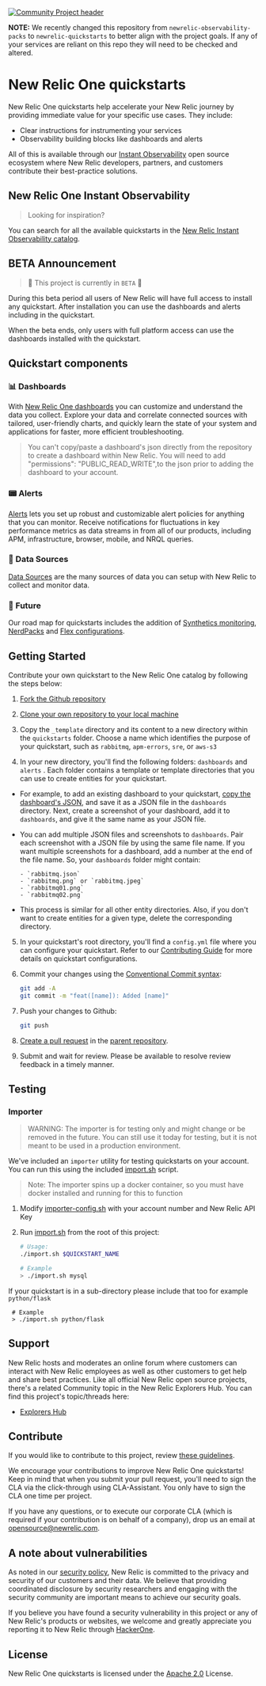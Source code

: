 [![Community Project header](https://github.com/newrelic/opensource-website/raw/master/src/images/categories/Community_Project.png)](https://opensource.newrelic.com/oss-category/#community-project)

**NOTE:** We recently changed this repository from `newrelic-observability-packs` to `newrelic-quickstarts` to better align with the project goals. If any of your services are reliant on this repo they will need to be checked and altered.

# New Relic One quickstarts

New Relic One quickstarts help accelerate your New Relic journey by providing immediate value for your specific use cases. They include:

- Clear instructions for instrumenting your services
- Observability building blocks like dashboards and alerts

All of this is available through our [Instant Observability](https://developer.newrelic.com/instant-observability) open source ecosystem where New Relic developers, partners, and customers contribute their best-practice solutions.

## New Relic One Instant Observability

> Looking for inspiration?

You can search for all the available quickstarts in the [New Relic Instant Observability catalog](https://developer.newrelic.com/instant-observability).

## BETA Announcement

> 🧪 This project is currently in `BETA`  🧪

During this beta period all users of New Relic will have full access to install any quickstart. After installation you can use the dashboards and alerts including in the quickstart.

When the beta ends, only users with full platform access can use the dashboards installed with the quickstart.

## Quickstart components

### 📊 Dashboards

With [New Relic One dashboards](https://docs.newrelic.com/docs/query-your-data/explore-query-data/dashboards/introduction-dashboards/) you can customize and understand the data you collect. Explore your data and correlate connected sources with tailored, user-friendly charts, and quickly learn the state of your system and applications for faster, more efficient troubleshooting.

> You can't copy/paste a dashboard's json directly from the repository to create a dashboard within New Relic. You will need to add "permissions": "PUBLIC_READ_WRITE",to the json prior to adding the dashboard to your account.

### 📟 Alerts

[Alerts](https://docs.newrelic.com/docs/alerts-applied-intelligence/new-relic-alerts/learn-alerts/introduction-alerts/) lets you set up robust and customizable alert policies for anything that you can monitor. Receive notifications for fluctuations in key performance metrics as data streams in from all of our products, including APM, infrastructure, browser, mobile, and NRQL queries.

### 💽 Data Sources

[Data Sources](https://developer.newrelic.com/collect-data/collect-data-from-any-source/) are the many sources of data you can setup with New Relic to collect and monitor data.

### 🔮 Future

Our road map for quickstarts includes the addition of [Synthetics monitoring](https://docs.newrelic.com/docs/synthetics/synthetic-monitoring/getting-started/get-started-synthetic-monitoring/), [NerdPacks](https://developer.newrelic.com/build-apps/) and [Flex configurations](https://docs.newrelic.com/docs/integrations/host-integrations/host-integrations-list/flex-integration-tool-build-your-own-integration/).

## Getting Started

Contribute your own quickstart to the New Relic One catalog by following the steps below:

1. [Fork the Github repository](https://help.github.com/en/github/getting-started-with-github/fork-a-repo#fork-an-example-repository)

2. [Clone your own repository to your local machine](https://help.github.com/en/github/creating-cloning-and-archiving-repositories/cloning-a-repository)

3. Copy the `_template` directory and its content to a new directory within the `quickstarts` folder. Choose a name which identifies the purpose of your quickstart, such as `rabbitmq`, `apm-errors`, `sre`, or `aws-s3`

4. In your new directory, you'll find the following folders: `dashboards` and `alerts` . Each folder contains a template or template directories that you can use to create entities for your quickstart.

- For example, to add an existing dashboard to your quickstart, [copy the dashboard's JSON](https://docs.newrelic.com/docs/query-your-data/explore-query-data/dashboards/manage-your-dashboard/#dash-json), and save it as a JSON file in the `dashboards` directory. Next, create a screenshot of your dashboard, add it to `dashboards`, and give it the same name as your JSON file.

- You can add multiple JSON files and screenshots to `dashboards`. Pair each screenshot with a JSON file by using the same file name. If you want multiple screenshots for a dashboard, add a number at the end of the file name. So, your `dashboards` folder might contain:

      - `rabbitmq.json`
      - `rabbitmq.png` or `rabbitmq.jpeg`
      - `rabbitmq01.png`
      - `rabbitmq02.png`

- This process is similar for all other entity directories. Also, if you don't want to create entities for a given type, delete the corresponding directory.

5. In your quickstart's root directory, you'll find a `config.yml` file where you can configure your quickstart. Refer to our [Contributing Guide](./CONTRIBUTING.md) for more details on quickstart configurations.

6. Commit your changes using the [Conventional Commit syntax](./CONTRIBUTING.md#using-conventional-commits):

    ```sh
    git add -A
    git commit -m "feat([name]): Added [name]"
    ```

7. Push your changes to Github:

    ```sh
    git push
    ```

8. [Create a pull request](https://help.github.com/en/github/collaborating-with-issues-and-pull-requests/creating-a-pull-request) in the [parent repository](https://github.com/newrelic/newrelic-quickstarts/compare?expand=1).

9. Submit and wait for review. Please be available to resolve review feedback in a timely manner.

## Testing

### Importer

> WARNING: The importer is for testing only and might change or be removed in the future. You can still use it today for testing, but it is not meant to be used in a production environment.

We've included an `importer` utility for testing quickstarts on your account. You can run this using the included [import.sh](./import.sh) script.

> Note: The importer spins up a docker container, so you must have docker installed and running for this to function

1. Modify [importer-config.sh](./importer-config.sh) with your account number and New Relic API Key
2. Run [import.sh](./import.sh) from the root of this project:

   ```bash
   # Usage:
   ./import.sh $QUICKSTART_NAME

   # Example
   > ./import.sh mysql
   ```
If your quickstart is in a sub-directory please include that too for example `python/flask`
  ```
   # Example
   > ./import.sh python/flask
   ```
## Support

New Relic hosts and moderates an online forum where customers can interact with New Relic employees as well as other customers to get help and share best practices. Like all official New Relic open source projects, there's a related Community topic in the New Relic Explorers Hub. You can find this project's topic/threads here:

- [Explorers Hub](https://discuss.newrelic.com/t/new-relic-one-quickstarts/161980)

## Contribute

If you would like to contribute to this project, review [these guidelines](./CONTRIBUTING.md).

We encourage your contributions to improve New Relic One quickstarts! Keep in mind that when you submit your pull request, you'll need to sign the CLA via the click-through using CLA-Assistant. You only have to sign the CLA one time per project.

If you have any questions, or to execute our corporate CLA (which is required if your contribution is on behalf of a company), drop us an email at opensource@newrelic.com.

## A note about vulnerabilities

As noted in our [security policy](../../security/policy), New Relic is committed to the privacy and security of our customers and their data. We believe that providing coordinated disclosure by security researchers and engaging with the security community are important means to achieve our security goals.

If you believe you have found a security vulnerability in this project or any of New Relic's products or websites, we welcome and greatly appreciate you reporting it to New Relic through [HackerOne](https://hackerone.com/newrelic).

## License

New Relic One quickstarts is licensed under the [Apache 2.0](http://apache.org/licenses/LICENSE-2.0.txt) License.
